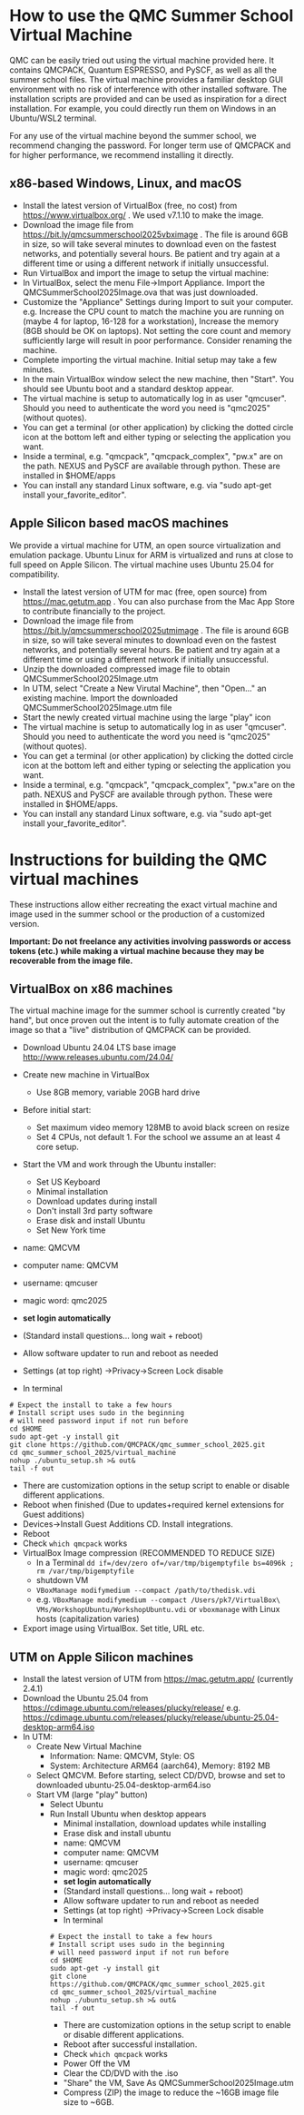 # How to use the QMC Summer School Virtual Machine

QMC can be easily tried out using the virtual machine provided here. It contains QMCPACK, Quantum ESPRESSO, and PySCF, as well as
all the summer school files. The virtual machine provides a familiar desktop GUI environment with no risk of interference with other
installed software. The installation scripts are provided and can be used as inspiration for a direct installation. For example, you
could directly run them on Windows in an Ubuntu/WSL2 terminal.

For any use of the virtual machine beyond the summer school, we recommend changing the password. For longer term use of QMCPACK and
for higher performance, we recommend installing it directly.

## x86-based Windows, Linux, and macOS

* Install the latest version of VirtualBox (free, no cost) from
  https://www.virtualbox.org/  . We used v7.1.10 to make the image. 
* Download the image file from https://bit.ly/qmcsummerschool2025vbximage . The
  file is around 6GB in size, so will take several minutes to download even on
  the fastest networks, and potentially several hours. Be patient and try again
  at a different time or using a different network if initially unsuccessful.
* Run VirtualBox and import the image to setup the virtual machine:
 * In VirtualBox, select the menu File->Import Appliance. Import the QMCSummerSchool2025Image.ova that was just downloaded.
 * Customize the "Appliance" Settings during Import to suit your computer. e.g. Increase the CPU count to match the machine you are running on (maybe 4 for laptop, 16-128 for a workstation), Increase the memory (8GB should be OK on laptops).  Not setting the core count and memory sufficiently large will result in poor performance. Consider renaming the machine.
 * Complete importing the virtual machine. Initial setup may take a few minutes.
 * In the main VirtualBox window select the new machine, then "Start". You should see Ubuntu boot and a standard desktop appear.
 * The virtual machine is setup to automatically log in as user "qmcuser". Should you need to authenticate the word you need is "qmc2025" (without quotes).
 * You can get a terminal (or other application) by clicking the dotted circle icon at the bottom left and either typing or selecting the application you want.
 * Inside a terminal, e.g. "qmcpack", "qmcpack_complex", "pw.x" are on the path. NEXUS and PySCF are available through python. These are installed in $HOME/apps
 * You can install any standard Linux software, e.g. via "sudo apt-get install your_favorite_editor".

## Apple Silicon based macOS machines

We provide a virtual machine for UTM, an open source virtualization and
emulation package. Ubuntu Linux for ARM is virtualized and runs at close to full
speed on Apple Silicon. The virtual machine uses Ubuntu 25.04 for compatibility.

* Install the latest version of UTM for mac (free, open source) from https://mac.getutm.app . You
  can also purchase from the Mac App Store to contribute financially to the
  project.
* Download the image file from https://bit.ly/qmcsummerschool2025utmimage . The
  file is around 6GB in size, so will take several minutes to download even on the
  fastest networks, and potentially several hours. Be patient and try again at a
  different time or using a different network if initially unsuccessful.
* Unzip the downloaded compressed image file to obtain QMCSummerSchool2025Image.utm
* In UTM, select "Create a New Virutal Machine", then "Open..." an existing machine. Import the downloaded QMCSummerSchool2025Image.utm file
* Start the newly created virtual machine using the large "play" icon
* The virtual machine is setup to automatically log in as user "qmcuser". Should you need to authenticate the word you need is "qmc2025" (without quotes).
* You can get a terminal (or other application) by clicking the dotted circle icon at the bottom left and either typing or selecting the application you want.
* Inside a terminal, e.g. "qmcpack", "qmcpack_complex", "pw.x"are on the path.
  NEXUS and PySCF are available through python. These were installed in
  $HOME/apps.
* You can install any standard Linux software, e.g. via "sudo apt-get install your_favorite_editor".

# Instructions for building the QMC virtual machines

These instructions allow either recreating the exact virtual machine and
image used in the summer school or the production of a customized version.

**Important: Do not freelance any activities involving passwords or access
  tokens (etc.) while making a virtual machine because they may be recoverable from the
  image file.**

## VirtualBox on x86 machines

The virtual machine image for the summer school is currently created "by hand", but once proven out the intent is to fully automate
creation of the image so that a "live" distribution of QMCPACK can be provided.

* Download Ubuntu 24.04 LTS base image http://www.releases.ubuntu.com/24.04/
* Create new machine in VirtualBox
  * Use 8GB memory, variable 20GB hard drive
* Before initial start:
  * Set maximum video memory 128MB to avoid black screen on resize
  * Set 4 CPUs, not default 1. For the school we assume an at least 4 core setup.
* Start the VM and work through the Ubuntu installer:
  * Set US Keyboard
  * Minimal installation
  * Download updates during install
  * Don't install 3rd party software
  * Erase disk and install Ubuntu
  * Set New York time

* name: QMCVM
* computer name: QMCVM
* username: qmcuser
* magic word: qmc2025
* **set login automatically**
* (Standard install questions... long wait + reboot)
* Allow software updater to run and reboot as needed
* Settings (at top right) ->Privacy->Screen Lock disable

* In terminal
```
# Expect the install to take a few hours
# Install script uses sudo in the beginning
# will need password input if not run before
cd $HOME
sudo apt-get -y install git
git clone https://github.com/QMCPACK/qmc_summer_school_2025.git
cd qmc_summer_school_2025/virtual_machine
nohup ./ubuntu_setup.sh >& out&
tail -f out
```
* There are customization options in the setup script to enable or disable
  different applications.
* Reboot when finished (Due to updates+required kernel extensions for Guest additions)
* Devices->Install Guest Additions CD. Install integrations.
* Reboot
* Check `which qmcpack` works
* VirtualBox Image compression (RECOMMENDED TO REDUCE SIZE)
  * In a Terminal `dd if=/dev/zero of=/var/tmp/bigemptyfile bs=4096k ; rm /var/tmp/bigemptyfile`
  * shutdown VM
  * `VBoxManage modifymedium --compact /path/to/thedisk.vdi`
  * e.g. `VBoxManage modifymedium --compact /Users/pk7/VirtualBox\ VMs/WorkshopUbuntu/WorkshopUbuntu.vdi` or `vboxmanage` with Linux hosts (capitalization varies)
* Export image using VirtualBox. Set title, URL etc.

## UTM on Apple Silicon machines

* Install the latest version of UTM from https://mac.getutm.app/ (currently 2.4.1)
* Download the Ubuntu 25.04 from https://cdimage.ubuntu.com/releases/plucky/release/ e.g. https://cdimage.ubuntu.com/releases/plucky/release/ubuntu-25.04-desktop-arm64.iso
* In UTM:
  * Create New Virtual Machine 
    * Information: Name: QMCVM, Style: OS
    * System: Architecture ARM64 (aarch64), Memory: 8192 MB
  * Select QMCVM. Before starting, select CD/DVD, browse and set to
    downloaded ubuntu-25.04-desktop-arm64.iso
  * Start VM (large "play" button)
    * Select Ubuntu
    * Run Install Ubuntu when desktop appears
      * Minimal installation, download updates while installing
      * Erase disk and install ubuntu
      * name: QMCVM
      * computer name: QMCVM
      * username: qmcuser
      * magic word: qmc2025
      * **set login automatically**
      * (Standard install questions... long wait + reboot)
      * Allow software updater to run and reboot as needed
      * Settings (at top right) ->Privacy->Screen Lock disable
      * In terminal
      ```
      # Expect the install to take a few hours
      # Install script uses sudo in the beginning
      # will need password input if not run before
      cd $HOME
      sudo apt-get -y install git
      git clone https://github.com/QMCPACK/qmc_summer_school_2025.git
      cd qmc_summer_school_2025/virtual_machine
      nohup ./ubuntu_setup.sh >& out&
      tail -f out
      ```
      * There are customization options in the setup script to enable or disable
  different applications. 
      * Reboot after successful installation.
      * Check `which qmcpack` works
      * Power Off the VM
      * Clear the CD/DVD with the .iso
      * "Share" the VM, Save As QMCSummerSchool2025Image.utm
      * Compress (ZIP) the image to reduce the ~16GB image file size to ~6GB.
